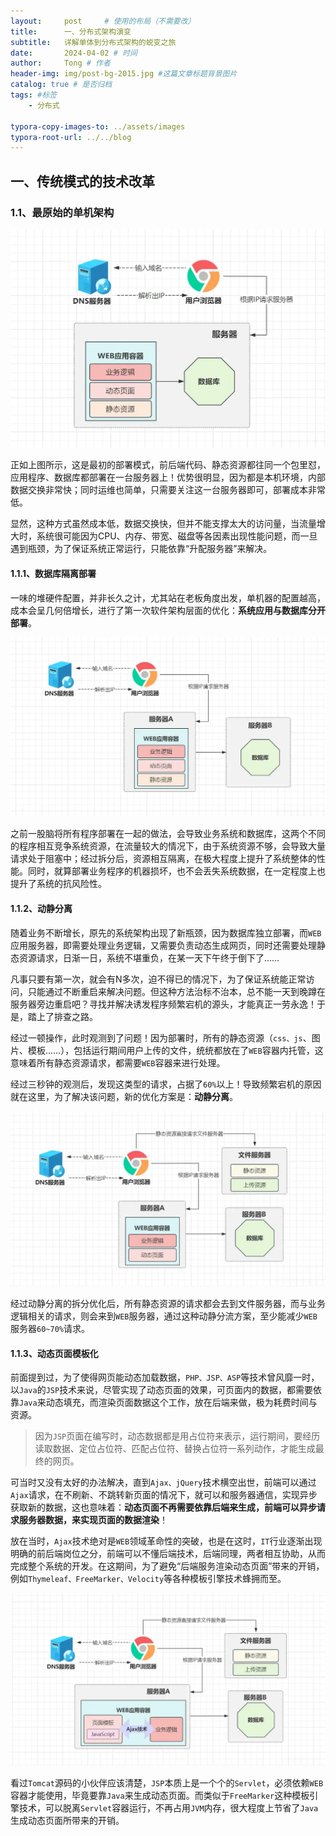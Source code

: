 ```yaml
---
layout:     post     # 使用的布局（不需要改）
title:      一、分布式架构演变 
subtitle:   详解单体到分布式架构的蜕变之旅
date:       2024-04-02 # 时间
author:     Tong # 作者
header-img: img/post-bg-2015.jpg #这篇文章标题背景图片
catalog: true # 是否归档
tags: #标签
    - 分布式

typora-copy-images-to: ../assets/images
typora-root-url: ../../blog
---
```


## 一、传统模式的技术改革

### 1.1、最原始的单机架构

![image-20240402200205063](/assets/images/image-20240402200205063.png)

正如上图所示，这是最初的部署模式，前后端代码、静态资源都往同一个包里怼，应用程序、数据库都部署在一台服务器上！优势很明显，因为都是本机环境，内部数据交换非常快；同时运维也简单，只需要关注这一台服务器即可，部署成本非常低。

显然，这种方式虽然成本低，数据交换快，但并不能支撑太大的访问量，当流量增大时，系统很可能因为CPU、内存、带宽、磁盘等各因素出现性能问题，而一旦遇到瓶颈，为了保证系统正常运行，只能依靠“升配服务器”来解决。



#### 1.1.1、数据库隔离部署

一味的堆硬件配置，并非长久之计，尤其站在老板角度出发，单机器的配置越高，成本会呈几何倍增长，进行了第一次软件架构层面的优化：**系统应用与数据库分开部署**。

![image-20240402201128088](/assets/images/image-20240402201128088.png)

之前一股脑将所有程序部署在一起的做法，会导致业务系统和数据库，这两个不同的程序相互竞争系统资源，在流量较大的情况下，由于系统资源不够，会导致大量请求处于阻塞中；经过拆分后，资源相互隔离，在极大程度上提升了系统整体的性能。同时，就算部署业务程序的机器损坏，也不会丢失系统数据，在一定程度上也提升了系统的抗风险性。



#### 1.1.2、动静分离

随着业务不断增长，原先的系统架构出现了新瓶颈，因为数据库独立部署，而`WEB`应用服务器，即需要处理业务逻辑，又需要负责动态生成网页，同时还需要处理静态资源请求，日渐一日，系统不堪重负，在某一天下午终于倒下了……

凡事只要有第一次，就会有N多次，迫不得已的情况下，为了保证系统能正常访问，只能通过不断重启来解决问题。但这种方法治标不治本，总不能一天到晚蹲在服务器旁边重启吧？寻找并解决诱发程序频繁宕机的源头，才能真正一劳永逸！于是，踏上了排查之路。

经过一顿操作，此时观测到了问题！因为部署时，所有的静态资源（`css、js`、图片、模板……），包括运行期间用户上传的文件，统统都放在了`WEB`容器内托管，这意味着所有静态资源请求，都需要`WEB`容器来进行处理。

经过三秒钟的观测后，发现这类型的请求，占据了`60%`以上！导致频繁宕机的原因就在这里，为了解决该问题，新的优化方案是：**动静分离**。

![image-20240402202007425](/assets/images/image-20240402202007425.png)

经过动静分离的拆分优化后，所有静态资源的请求都会去到文件服务器，而与业务逻辑相关的请求，则会来到`WEB`服务器，通过这种动静分流方案，至少能减少`WEB`服务器`60~70%`请求。



#### 1.1.3、动态页面模板化

前面提到过，为了使得网页能动态加载数据，`PHP、JSP、ASP`等技术曾风靡一时，以`Java`的`JSP`技术来说，尽管实现了动态页面的效果，可页面内的数据，都需要依靠`Java`来动态填充，而渲染页面数据这个工作，放在后端来做，极为耗费时间与资源。

>因为`JSP`页面在编写时，动态数据都是用占位符来表示，运行期间，要经历读取数据、定位占位符、匹配占位符、替换占位符一系列动作，才能生成最终的网页。

可当时又没有太好的办法解决，直到`Ajax、jQuery`技术横空出世，前端可以通过`Ajax`请求，在不刷新、不跳转新页面的情况下，就可以和服务器通信，实现异步获取新的数据，这也意味着：**动态页面不再需要依靠后端来生成，前端可以异步请求服务器数据，来实现页面的数据渲染**！

放在当时，`Ajax`技术绝对是`WEB`领域革命性的突破，也是在这时，`IT`行业逐渐出现明确的前后端岗位之分，前端可以不懂后端技术，后端同理，两者相互协助，从而完成整个系统的开发。在这期间，为了避免“后端服务渲染动态页面”带来的开销，例如`Thymeleaf、FreeMarker、Velocity`等各种模板引擎技术蜂拥而至。

![image-20240402202349972](/assets/images/image-20240402202349972.png)

看过`Tomcat`源码的小伙伴应该清楚，`JSP`本质上是一个个的`Servlet`，必须依赖`WEB`容器才能使用，毕竟要靠`Java`来生成动态页面。而类似于`FreeMarker`这种模板引擎技术，可以脱离`Servlet`容器运行，不再占用`JVM`内存，很大程度上节省了`Java`生成动态页面所带来的开销。











